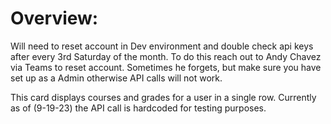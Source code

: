 # Overview:
Will need to reset account in Dev environment and double check api keys after every 3rd Saturday of the month. To do this reach out to Andy Chavez via Teams to reset account. Sometimes he forgets, but make sure you have set up as a Admin otherwise API calls will not work. 

This card displays courses and grades for a user in a single row. Currently as of (9-19-23) the API call is hardcoded for testing purposes. 


